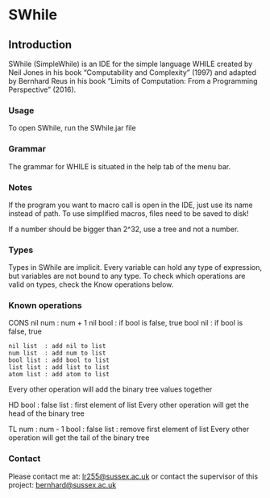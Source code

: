 # SWhile

## Introduction
SWhile (SimpleWhile) is an IDE for the simple language WHILE created by Neil Jones in his book “Computability and Complexity” (1997) and adapted by Bernhard Reus in his book “Limits of Computation: From a Programming Perspective” (2016).

### Usage
To open SWhile, run the SWhile.jar file

### Grammar
The grammar for WHILE is situated in the help tab of the menu bar.

### Notes
If the program you want to macro call is open in the IDE, just use its name instead of path.
To use simplified macros, files need to be saved to disk!

If a number should be bigger than 2^32, use a tree and not a number.

### Types
Types in SWhile are implicit. Every variable can hold any type of expression, but variables are not bound to any type. To check which operations are valid on types, check the Know operations below.

### Known operations
CONS 	nil num   : num + 1
	nil bool  : if bool is false, true
	bool nil  : if bool is false, true

	nil list  : add nil to list
	num list  : add num to list
	bool list : add bool to list
	list list : add list to list
	atom list : add atom to list
Every other operation will add the binary tree values together

HD	bool : false
	list : first element of list
Every other operation will get the head of the binary tree

TL	num  : num - 1
	bool : false
	list : remove first element of list
Every other operation will get the tail of the binary tree


### Contact
Please contact me at: lr255@sussex.ac.uk
or contact the supervisor of this project: bernhard@sussex.ac.uk 
